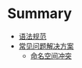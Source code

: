 # Summary

- [语法规范](./chapter_1.md)
- [常见问题解决方案](./solutions/readme.md)
  - [命名空间冲突](./solutions/syntax/10001.md)
